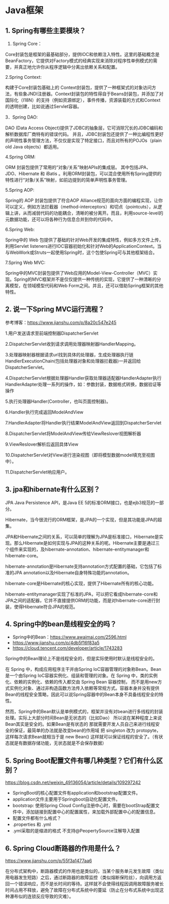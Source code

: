 # Java框架

## 1. Spring有哪些主要模块？

1. Spring Core：

 Core封装包是框架的最基础部分，提供IOC和依赖注入特性。这里的基础概念是BeanFactory，它提供对Factory模式的经典实现来消除对程序性单例模式的需要，并真正地允许你从程序逻辑中分离出依赖关系和配置。

2.Spring Context: 

构建于Core封装包基础上的 Context封装包，提供了一种框架式的对象访问方法，有些象JNDI注册器。Context封装包的特性得自于Beans封装包，并添加了对国际化（I18N）的支持（例如资源绑定），事件传播，资源装载的方式和Context的透明创建，比如说通过Servlet容器。

3．Spring DAO:  

DAO (Data Access Object)提供了JDBC的抽象层，它可消除冗长的JDBC编码和解析数据库厂商特有的错误代码。 并且，JDBC封装包还提供了一种比编程性更好的声明性事务管理方法，不仅仅是实现了特定接口，而且对所有的POJOs（plain old Java objects）都适用。

4.Spring ORM: 

ORM 封装包提供了常用的“对象/关系”映射APIs的集成层。 其中包括JPA、JDO、Hibernate 和 iBatis 。利用ORM封装包，可以混合使用所有Spring提供的特性进行“对象/关系”映射，如前边提到的简单声明性事务管理。

5.Spring AOP: 

Spring的 AOP 封装包提供了符合AOP Alliance规范的面向方面的编程实现，让你可以定义，例如方法拦截器（method-interceptors）和切点（pointcuts），从逻辑上讲，从而减弱代码的功能耦合，清晰的被分离开。而且，利用source-level的元数据功能，还可以将各种行为信息合并到你的代码中。

6.Spring Web: 

Spring中的 Web 包提供了基础的针对Web开发的集成特性，例如多方文件上传，利用Servlet listeners进行IOC容器初始化和针对Web的ApplicationContext。当与WebWork或Struts一起使用Spring时，这个包使Spring可与其他框架结合。

7.Spring Web MVC: 

Spring中的MVC封装包提供了Web应用的Model-View-Controller（MVC）实现。Spring的MVC框架并不是仅仅提供一种传统的实现，它提供了一种清晰的分离模型，在领域模型代码和Web Form之间。并且，还可以借助Spring框架的其他特性。

## 2. 说一下Spring MVC运行流程？

参考博客：https://www.jianshu.com/p/8a20c547e245

1.用户发送请求至前端控制器DispatcherServlet

2.DispatcherServlet收到请求调用处理器映射器HandlerMapping。

3.处理器映射器根据请求url找到具体的处理器，生成处理器执行链HandlerExecutionChain(包括处理器对象和处理器拦截器)一并返回给DispatcherServlet。

4.DispatcherServlet根据处理器Handler获取处理器适配器HandlerAdapter执行HandlerAdapter处理一系列的操作，如：参数封装，数据格式转换，数据验证等操作

5.执行处理器Handler(Controller，也叫页面控制器)。

6.Handler执行完成返回ModelAndView

7.HandlerAdapter将Handler执行结果ModelAndView返回到DispatcherServlet

8.DispatcherServlet将ModelAndView传给ViewReslover视图解析器

9.ViewReslover解析后返回具体View

10.DispatcherServlet对View进行渲染视图（即将模型数据model填充至视图中）。

11.DispatcherServlet响应用户。


## 3. jpa和hibernate有什么区别？

JPA Java Persistence API，是Java EE 5的标准ORM接口，也是ejb3规范的一部分。

Hibernate，当今很流行的ORM框架，是JPA的一个实现，但是其功能是JPA的超集。

JPA和Hibernate之间的关系，可以简单的理解为JPA是标准接口，Hibernate是实现。那么Hibernate是如何实现与JPA的这种关系的呢。Hibernate主要是通过三个组件来实现的，及hibernate-annotation、hibernate-entitymanager和hibernate-core。

hibernate-annotation是Hibernate支持annotation方式配置的基础，它包括了标准的JPA annotation以及Hibernate自身特殊功能的annotation。

hibernate-core是Hibernate的核心实现，提供了Hibernate所有的核心功能。

hibernate-entitymanager实现了标准的JPA，可以把它看成hibernate-core和JPA之间的适配器，它并不直接提供ORM的功能，而是对hibernate-core进行封装，使得Hibernate符合JPA的规范。

## 4. Spring中的bean是线程安全的吗？

- Spring中的Bean：https://www.awaimai.com/2596.html
- https://www.jianshu.com/p/4db5f16f83a5
- https://cloud.tencent.com/developer/article/1743283

Spring中的Bean理论上不是线程安全的，但是实际使用时默认是线程安全的。

在 Spring 中，构成应用程序主干并由Spring IoC容器管理的对象称Bean。Bean是一个由Spring IoC容器实例化、组装和管理的对象。在 Spring 中，类的实例化、依赖的实例化、依赖的传入都交由 Spring Bean 容器控制， 而不是用new方式实例化对象、通过非构造函数方法传入依赖等常规方式。容器本身并没有提供Bean的线程安全策略，因此可以说Spring容器中的Bean本身不具备线程安全的特性。

然而，Spring中的Bean默认是单例模式的，框架并没有对bean进行多线程的封装处理。实际上大部分时间Bean是无状态的（比如Dao） 所以说在某种程度上来说Bean其实是安全的。如果Bean是有状态的 那就需要开发人员自己来进行线程安全的保证，最简单的办法就是改变bean的作用域 把  singleton 改为 protopyte， 这样每次请求Bean就相当于是 new Bean() 这样就可以保证线程的安全了。（有状态就是有数据存储功能，无状态就是不会保存数据）

## 5. Spring Boot配置文件有哪几种类型？它们有什么区别？

https://blog.csdn.net/weixin_49136054/article/details/109297242

- SpringBoot的核心配置文件有application和bootstrap配置文件。
 - application文件主要用于Springboot自动化配置文件。
 - bootstrap: 使用Spring Cloud Config注册中心时，需要在bootStrap配置文件中，添加链接到配置中心的配置属性，来加载外部配置中心的配置信息。
- 配置文件都有什么格式？
 - .properties 和 .yml
 - .yml采取的是缩进的格式 不支持@PeopertySource注解导入配置

## 6. Spring Cloud断路器的作用是什么？

https://www.jianshu.com/p/55f3a1477aa6

在分布式架构中，断路器模式的作用也是类似的，当某个服务单元发生故障（类似用电器发生短路）之后，通过断路器的故障监控（类似熔断保险丝），向调用方返回一个错误响应，而不是长时间的等待。这样就不会使得线程因调用故障服务被长时间占用不释放，避免了故障在分布式系统中的蔓延（防止在分布式系统中出现这种瀑布似的连锁反应导致的灾难）。

